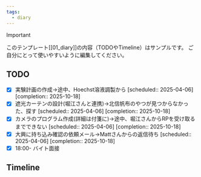 ```yaml
---
tags:
  - diary
---
```

> [!IMPORTANT]
> このテンプレート[[01_diary]]の内容（TODOやTimeline）はサンプルです。
> ご自分にとって使いやすいように編集してください。

## TODO

- [x] 実験計画の作成→途中、Hoechst溶液調製から   [scheduled:: 2025-04-06]  [completion:: 2025-10-18]
- [x] 遮光カーテンの設計(堀江さんと連携)→北信帆布のやつが見つからなかった、探す   [scheduled:: 2025-04-06]  [completion:: 2025-10-18]
- [x] カメラのプログラム作成(詳細は付箋に)→途中、堀江さんからRPを受け取るまでできない   [scheduled:: 2025-04-06]  [completion:: 2025-10-18]
- [x] 大興に持ち込み確認の依頼メール→Mattさんからの返信待ち   [scheduled:: 2025-04-06]  [completion:: 2025-10-18]
- [x] 18:00- バイト面接

## Timeline
